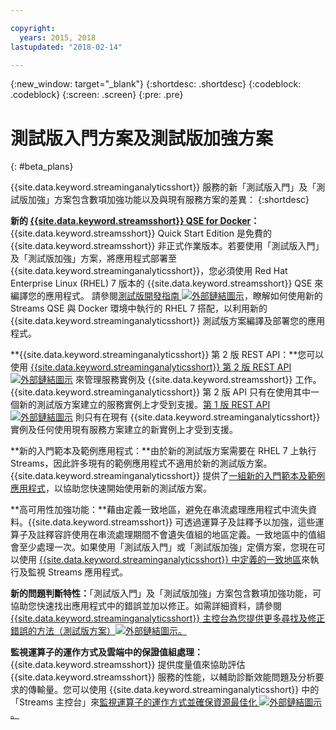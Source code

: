 ```yaml
---

copyright:
  years: 2015, 2018
lastupdated: "2018-02-14"

---
```


<!-- Attribute definitions -->
{:new_window: target="_blank"}
{:shortdesc: .shortdesc}
{:codeblock: .codeblock}
{:screen: .screen}
{:pre: .pre}

# 測試版入門方案及測試版加強方案
{: #beta_plans}

{{site.data.keyword.streaminganalyticsshort}} 服務的新「測試版入門」及「測試版加強」方案包含數項加強功能以及與現有服務方案的差異：
{:shortdesc}

**新的 [{{site.data.keyword.streamsshort}} QSE for Docker](https://www-01.ibm.com/marketing/iwm/iwm/web/preLogin.do?source=swg-ibmistvi)：**{{site.data.keyword.streamsshort}} Quick Start Edition 是免費的 {{site.data.keyword.streamsshort}} 非正式作業版本。若要使用「測試版入門」及「測試版加強」方案，將應用程式部署至 {{site.data.keyword.streaminganalyticsshort}}，您必須使用 Red Hat Enterprise Linux (RHEL) 7 版本的 {{site.data.keyword.streamsshort}} QSE 來編譯您的應用程式。
請參閱[測試版開發指南 ![外部鏈結圖示](../../icons/launch-glyph.svg "外部鏈結圖示")](https://developer.ibm.com/streamsdev/docs/cloud-beta-devguide/)，瞭解如何使用新的 Streams QSE 與 Docker 環境中執行的 RHEL 7 搭配，以利用新的 {{site.data.keyword.streaminganalyticsshort}} 測試版方案編譯及部署您的應用程式。   

**{{site.data.keyword.streaminganalyticsshort}} 第 2 版 REST API：**您可以使用 [{{site.data.keyword.streaminganalyticsshort}} 第 2 版 REST API ![外部鏈結圖示](../../icons/launch-glyph.svg "外部鏈結圖示")](https://console.bluemix.net/apidocs/1939-streaming-analytics-v2#introduction) 來管理服務實例及 {{site.data.keyword.streamsshort}} 工作。{{site.data.keyword.streaminganalyticsshort}} 第 2 版 API 只有在使用其中一個新的測試版方案建立的服務實例上才受到支援。[第 1 版 REST API ![外部鏈結圖示](../../icons/launch-glyph.svg "外部鏈結圖示")](https://console.bluemix.net/apidocs/220-streaming-analytics?&language=node#introduction) 則只有在現有 {{site.data.keyword.streaminganalyticsshort}} 實例及任何使用現有服務方案建立的新實例上才受到支援。

**新的入門範本及範例應用程式：**由於新的測試版方案需要在 RHEL 7 上執行 Streams，因此許多現有的範例應用程式不適用於新的測試版方案。{{site.data.keyword.streaminganalyticsshort}} 提供了[一組新的入門範本及範例應用程式]( https://developer.ibm.com/streamsdev/docs/cloud-beta-samples/)，以協助您快速開始使用新的測試版方案。

**高可用性加強功能：**藉由定義一致地區，避免在串流處理應用程式中流失資料。{{site.data.keyword.streamsshort}} 可透過運算子及註釋予以加強，這些運算子及註釋容許使用在串流處理期間不會遺失值組的地區定義。一致地區中的值組會至少處理一次。如果使用「測試版入門」或「測試版加強」定價方案，您現在可以使用 [{{site.data.keyword.streaminganalyticsshort}} 中定義的一致地區](/docs/services/StreamingAnalytics/consistentregions.html)來執行及監視 Streams 應用程式。

**新的問題判斷特性：**「測試版入門」及「測試版加強」方案包含數項加強功能，可協助您快速找出應用程式中的錯誤並加以修正。如需詳細資料，請參閱 [{{site.data.keyword.streaminganalyticsshort}} 主控台為您提供更多尋找及修正錯誤的方法（測試版方案）![外部鏈結圖示](../../icons/launch-glyph.svg "外部鏈結圖示")。](https://wp.me/p4IICn-4cx)

**監視運算子的運作方式及雲端中的保證值組處理：**{{site.data.keyword.streamsshort}} 提供度量值來協助評估 {{site.data.keyword.streamsshort}} 服務的性能，以輔助診斷效能問題及分析要求的傳輸量。您可以使用 {{site.data.keyword.streaminganalyticsshort}} 中的「Streams 主控台」來[監視運算子的運作方式並確保資源最佳化 ![外部鏈結圖示](../../icons/launch-glyph.svg "外部鏈結圖示")。](https://wp.me/p4IICn-4bH)
